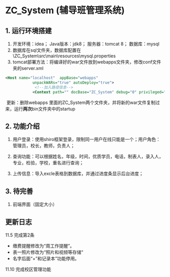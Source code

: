 # ZC_System (辅导班管理系统)

## 1. 运行环境搭建

1. 开发环境：idea；  Java版本：jdk8； 服务器：tomcat 8； 数据库：mysql
2. 数据库在sql文件夹，数据库配置在 \ZC_System\src\main\resources\mysql.properties
3. tomcat部署方法：将编译好的war文件放到webapps文件夹，修改conf文件夹的server.xml
```xml
<Host name="localhost"  appBase="webapps"
            unpackWARs="true" autoDeploy="true">
			 <!--加入路径信息-->
		    <Context path="" docBase="ZC_System" debug="0" privileged="true"/>
```
​       更新：删除webapps 里面的ZC_System两个文件夹，并将新的war文件复制过来，运行**两次**bin文件夹中的startup

## 2. 功能介绍

1. 用户登录：使用shiro框架登录，限制同一用户在线只能是一个；用户角色：管理员，校长，教师，负责人；

2. 查询功能：可以根据姓名，年级，时间，优质学员，电话，制表人，录入人，专业，检验，学校，重名进行查询；

3. 上传信息：导入excle表格到数据库，并通过进度条显示后台进度；


## 3. 待完善

1. 前端界面（固定大小）

## 更新日志
11.5  完成第2条
- 缴费提醒修改为“周工作提醒”。
- 表一照片修改为“照片和视频等存储“
- 名字后面“+”和记录本”功能停用。

11.10 完成校区管理功能

   